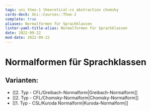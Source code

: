 ```yaml
---
tags: uni theo-1 theoretical-cs abstraction chomsky
cards-deck: Uni::Courses::Theo-I
complete: true
aliases: Normalformen für Sprachklassen
linter-yaml-title-alias: Normalformen für Sprachklassen
date: 2022-09-22
mod-date: 2022-09-22
---
```


# Normalformen für Sprachklassen

## Varianten:
- [[2. Typ - CFL/Greibach-Normalform|Greibach-Normalform]]
- [[2. Typ - CFL/Chomsky-Normalform|Chomsky-Normalform]]
- [[1. Typ - CSL/Kuroda Normalform|Kuroda-Normalform]]
